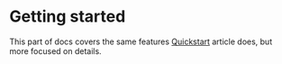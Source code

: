 # Getting started

This part of docs covers the same features [Quickstart](../quickstart.md) article does, but more focused on details.
